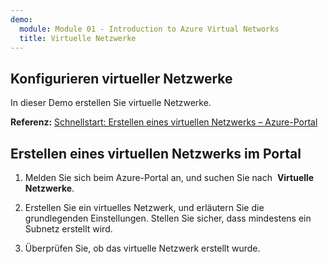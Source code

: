 ```yaml
---
demo:
  module: Module 01 - Introduction to Azure Virtual Networks
  title: Virtuelle Netzwerke
---
```

## Konfigurieren virtueller Netzwerke

In dieser Demo erstellen Sie virtuelle Netzwerke.

**Referenz:** [Schnellstart: Erstellen eines virtuellen Netzwerks – Azure-Portal](https://docs.microsoft.com/azure/virtual-network/quick-create-portal)

## Erstellen eines virtuellen Netzwerks im Portal

1.  Melden Sie sich beim Azure-Portal an, und suchen Sie nach  **Virtuelle Netzwerke**.

1.  Erstellen Sie ein virtuelles Netzwerk, und erläutern Sie die grundlegenden Einstellungen. Stellen Sie sicher, dass mindestens ein Subnetz erstellt wird. 

1.  Überprüfen Sie, ob das virtuelle Netzwerk erstellt wurde.
